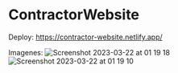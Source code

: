 # ContractorWebsite

Deploy:
https://contractor-website.netlify.app/

Imagenes:
![Screenshot 2023-03-22 at 01 19 18](https://user-images.githubusercontent.com/44885834/226801200-db1b34ee-3a98-4338-bed4-8027f2eb0668.png)
![Screenshot 2023-03-22 at 01 19 10](https://user-images.githubusercontent.com/44885834/226801212-0d3632a3-b9cb-4c48-a85b-ea309a306290.png)

